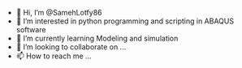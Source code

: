 - 👋 Hi, I’m @SamehLotfy86 
- 👀 I’m interested in python programming and scripting in ABAQUS software
- 🌱 I’m currently learning Modeling and simulation
- 💞️ I’m looking to collaborate on ...
- 📫 How to reach me ...

<!---
SamehLotfy86/SamehLotfy86 is a ✨ special ✨ repository because its `README.md` (this file) appears on your GitHub profile.
You can click the Preview link to take a look at your changes.
--->

